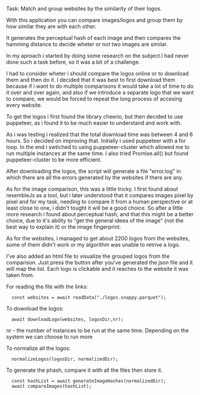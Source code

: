 Task:
Match and group websites by the similarity of their logos.

With this application you can compare images/logos and group them by how similar they are with each other.

It generates the perceptual hash of each image and then compares the hamming distance to decide wheter or not two images are similar.

In my aproach i started by doing some research on the subject.I had never done such a task before, so it was a bit of a challenge.

I had to consider wheter i should compare the logos online or to download them and then do it. I decided that it was best to first download them because if i want to do multiple comparisons it would take a lot of time to do it over and over again, and also if we introduce a separate logo that we want to compare, we would be forced to repeat the long process of accesing every website.

To get the logos i first found the library cheerio, but then decided to use puppeteer, as i found it to be much easier to understand and work with.

As i was testing i realized that the total download time was between 4 and 6 hours. So i decided on improving that. Initially i used puppeteer with a for loop. In the end i swtiched to using puppeteer-cluster which allowed me to run multiple instances at the same time. I also tried Promise.all() but found puppeteer-cluster to be more efficient.

After downloading the logos, the script will generate a file "error.log" in which there are all the errors generated by the websites if there are any.

As for the image comparison, this was a little tricky. I first found about resembleJs as a tool, but i later understood that it compares images pixel by pixel and for my task, needing to compare it from a human perspective or at least close to one, i didn't tought it will be a good choice. So after a little more research i found about perceptual hash, and that this might be a better choice, due to it's ability to "get the general ideea of the image" (not the best way to explain it) or the image fingerprint.

As for the websites, i managed to get about 2200 logos from the websites, some of them didn't work or my algorithm was unable to retrive a logo.

I've also added an html file to visualize the grouped logos from the comparison. Just press the button after you've generated the json file and it will map the list.
Each logo is clickable and it reaches to the website it was taken from.

For reading the file with the links:

```
  const websites = await readData("./logos.snappy.parquet");
```

To download the logos:

```
  await downloadLogo(websites, logosDir,nr);
```

nr - the number of instances to be run at the same time. Depending on the system we can choose to run more

To normalize all the logos:

```
  normalizeLogos(logosDir, normalizedDir);
```

To generate the phash, compare it with all the files then store it.

```
  const hashList = await generateImageHashes(normalizedDir);
  await compareImages(hashList);
```
